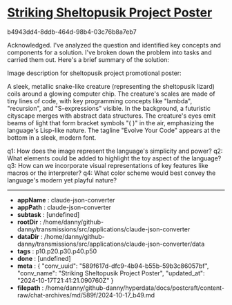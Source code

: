 # [Striking Sheltopusik Project Poster](https://claude.ai/chat/589f617d-dfc9-4b94-b55b-59b3c86057bf)

b4943dd4-8ddb-464d-98b4-03c76b8a7eb7

 Acknowledged. I've analyzed the question and identified key concepts and components for a solution. I've broken down the problem into tasks and carried them out. Here's a brief summary of the solution:

Image description for sheltopusik project promotional poster:

A sleek, metallic snake-like creature (representing the sheltopusik lizard) coils around a glowing computer chip. The creature's scales are made of tiny lines of code, with key programming concepts like "lambda", "recursion", and "S-expressions" visible. In the background, a futuristic cityscape merges with abstract data structures. The creature's eyes emit beams of light that form bracket symbols "( )" in the air, emphasizing the language's Lisp-like nature. The tagline "Evolve Your Code" appears at the bottom in a sleek, modern font.

q1: How does the image represent the language's simplicity and power?
q2: What elements could be added to highlight the toy aspect of the language?
q3: How can we incorporate visual representations of key features like macros or the interpreter?
q4: What color scheme would best convey the language's modern yet playful nature?

---

* **appName** : claude-json-converter
* **appPath** : claude-json-converter
* **subtask** : [undefined]
* **rootDir** : /home/danny/github-danny/transmissions/src/applications/claude-json-converter
* **dataDir** : /home/danny/github-danny/transmissions/src/applications/claude-json-converter/data
* **tags** : p10.p20.p30.p40.p50
* **done** : [undefined]
* **meta** : {
  "conv_uuid": "589f617d-dfc9-4b94-b55b-59b3c86057bf",
  "conv_name": "Striking Sheltopusik Project Poster",
  "updated_at": "2024-10-17T21:41:21.090760Z"
}
* **filepath** : /home/danny/github-danny/hyperdata/docs/postcraft/content-raw/chat-archives/md/589f/2024-10-17_b49.md